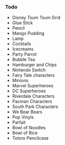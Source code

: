 ### Todo

* Disney Tsum Tsum Grid
* Glue Stick
* Pencil
* Mango Pudding
* Lamp
* Cocktails
* Icecreams
* Party Parrot
* Bubble Tea
* Hamburger and Chips
* Nintendo Switch
* Fairy Tale characters
* Minions
* Marvel Superheroes
* DC Superheroes
* Riverdale Characters
* Pacman Characters
* South Park Characters
* We Bear Bears
* Pop Vinyls
* Parfait
* Bowl of Noodles
* Bowl of Rice
* Totoro Pencilcase